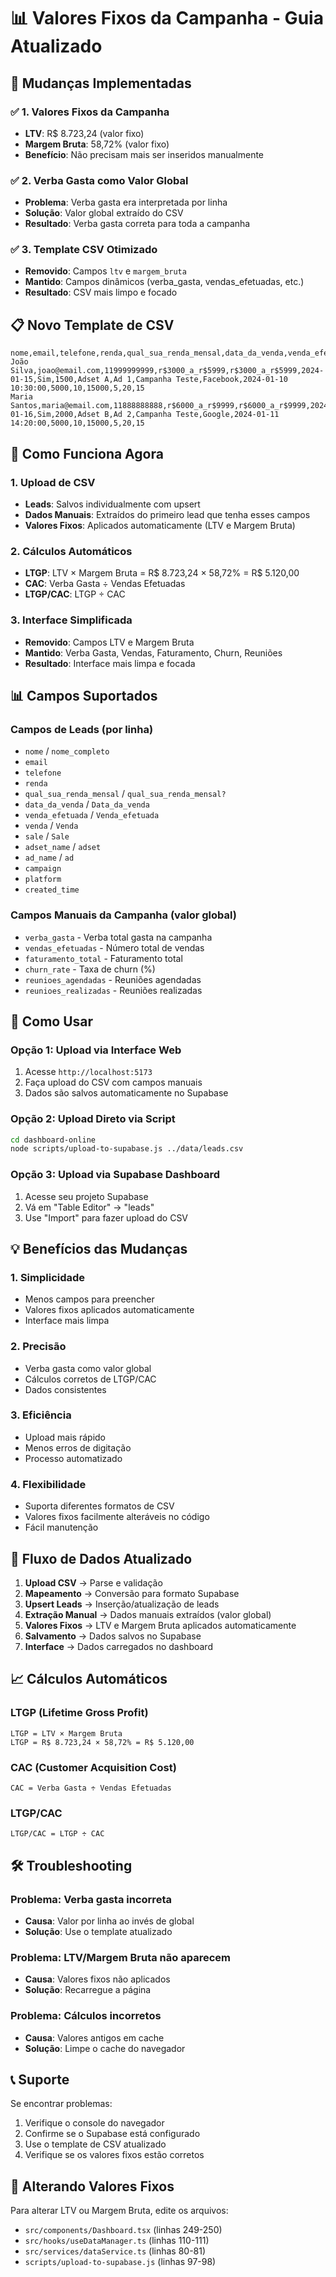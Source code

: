 # 📊 Valores Fixos da Campanha - Guia Atualizado

## 🎯 Mudanças Implementadas

### ✅ 1. Valores Fixos da Campanha
- **LTV**: R$ 8.723,24 (valor fixo)
- **Margem Bruta**: 58,72% (valor fixo)
- **Benefício**: Não precisam mais ser inseridos manualmente

### ✅ 2. Verba Gasta como Valor Global
- **Problema**: Verba gasta era interpretada por linha
- **Solução**: Valor global extraído do CSV
- **Resultado**: Verba gasta correta para toda a campanha

### ✅ 3. Template CSV Otimizado
- **Removido**: Campos `ltv` e `margem_bruta`
- **Mantido**: Campos dinâmicos (verba_gasta, vendas_efetuadas, etc.)
- **Resultado**: CSV mais limpo e focado

## 📋 Novo Template de CSV

```csv
nome,email,telefone,renda,qual_sua_renda_mensal,data_da_venda,venda_efetuada,venda,adset_name,ad_name,campaign,platform,created_time,verba_gasta,vendas_efetuadas,faturamento_total,churn_rate,reunioes_agendadas,reunioes_realizadas
João Silva,joao@email.com,11999999999,r$3000_a_r$5999,r$3000_a_r$5999,2024-01-15,Sim,1500,Adset A,Ad 1,Campanha Teste,Facebook,2024-01-10 10:30:00,5000,10,15000,5,20,15
Maria Santos,maria@email.com,11888888888,r$6000_a_r$9999,r$6000_a_r$9999,2024-01-16,Sim,2000,Adset B,Ad 2,Campanha Teste,Google,2024-01-11 14:20:00,5000,10,15000,5,20,15
```

## 🔧 Como Funciona Agora

### 1. Upload de CSV
- **Leads**: Salvos individualmente com upsert
- **Dados Manuais**: Extraídos do primeiro lead que tenha esses campos
- **Valores Fixos**: Aplicados automaticamente (LTV e Margem Bruta)

### 2. Cálculos Automáticos
- **LTGP**: LTV × Margem Bruta = R$ 8.723,24 × 58,72% = R$ 5.120,00
- **CAC**: Verba Gasta ÷ Vendas Efetuadas
- **LTGP/CAC**: LTGP ÷ CAC

### 3. Interface Simplificada
- **Removido**: Campos LTV e Margem Bruta
- **Mantido**: Verba Gasta, Vendas, Faturamento, Churn, Reuniões
- **Resultado**: Interface mais limpa e focada

## 📊 Campos Suportados

### Campos de Leads (por linha)
- `nome` / `nome_completo`
- `email`
- `telefone`
- `renda`
- `qual_sua_renda_mensal` / `qual_sua_renda_mensal?`
- `data_da_venda` / `Data_da_venda`
- `venda_efetuada` / `Venda_efetuada`
- `venda` / `Venda`
- `sale` / `Sale`
- `adset_name` / `adset`
- `ad_name` / `ad`
- `campaign`
- `platform`
- `created_time`

### Campos Manuais da Campanha (valor global)
- `verba_gasta` - Verba total gasta na campanha
- `vendas_efetuadas` - Número total de vendas
- `faturamento_total` - Faturamento total
- `churn_rate` - Taxa de churn (%)
- `reunioes_agendadas` - Reuniões agendadas
- `reunioes_realizadas` - Reuniões realizadas

## 🚀 Como Usar

### Opção 1: Upload via Interface Web
1. Acesse `http://localhost:5173`
2. Faça upload do CSV com campos manuais
3. Dados são salvos automaticamente no Supabase

### Opção 2: Upload Direto via Script
```bash
cd dashboard-online
node scripts/upload-to-supabase.js ../data/leads.csv
```

### Opção 3: Upload via Supabase Dashboard
1. Acesse seu projeto Supabase
2. Vá em "Table Editor" → "leads"
3. Use "Import" para fazer upload do CSV

## 💡 Benefícios das Mudanças

### 1. **Simplicidade**
- Menos campos para preencher
- Valores fixos aplicados automaticamente
- Interface mais limpa

### 2. **Precisão**
- Verba gasta como valor global
- Cálculos corretos de LTGP/CAC
- Dados consistentes

### 3. **Eficiência**
- Upload mais rápido
- Menos erros de digitação
- Processo automatizado

### 4. **Flexibilidade**
- Suporta diferentes formatos de CSV
- Valores fixos facilmente alteráveis no código
- Fácil manutenção

## 🔄 Fluxo de Dados Atualizado

1. **Upload CSV** → Parse e validação
2. **Mapeamento** → Conversão para formato Supabase
3. **Upsert Leads** → Inserção/atualização de leads
4. **Extração Manual** → Dados manuais extraídos (valor global)
5. **Valores Fixos** → LTV e Margem Bruta aplicados automaticamente
6. **Salvamento** → Dados salvos no Supabase
7. **Interface** → Dados carregados no dashboard

## 📈 Cálculos Automáticos

### LTGP (Lifetime Gross Profit)
```
LTGP = LTV × Margem Bruta
LTGP = R$ 8.723,24 × 58,72% = R$ 5.120,00
```

### CAC (Customer Acquisition Cost)
```
CAC = Verba Gasta ÷ Vendas Efetuadas
```

### LTGP/CAC
```
LTGP/CAC = LTGP ÷ CAC
```

## 🛠️ Troubleshooting

### Problema: Verba gasta incorreta
- **Causa**: Valor por linha ao invés de global
- **Solução**: Use o template atualizado

### Problema: LTV/Margem Bruta não aparecem
- **Causa**: Valores fixos não aplicados
- **Solução**: Recarregue a página

### Problema: Cálculos incorretos
- **Causa**: Valores antigos em cache
- **Solução**: Limpe o cache do navegador

## 📞 Suporte

Se encontrar problemas:
1. Verifique o console do navegador
2. Confirme se o Supabase está configurado
3. Use o template de CSV atualizado
4. Verifique se os valores fixos estão corretos

## 🔧 Alterando Valores Fixos

Para alterar LTV ou Margem Bruta, edite os arquivos:
- `src/components/Dashboard.tsx` (linhas 249-250)
- `src/hooks/useDataManager.ts` (linhas 110-111)
- `src/services/dataService.ts` (linhas 80-81)
- `scripts/upload-to-supabase.js` (linhas 97-98)
